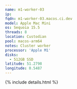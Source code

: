 ```yaml
---
name: m1-worker-03
ip:
fqdn: m1-worker-03.macos.ci.dev
model: Apple Mac Mini
os: Sequoia 15.5
threads: 8
location: Custodian
pool: macos-arm64
notes: Cluster worker
processor: 'Apple M1'
disks:
  - 512GB SSD
latitude: 51.2798
longitude: 0.5487
---
```

{% include details.html %} 

